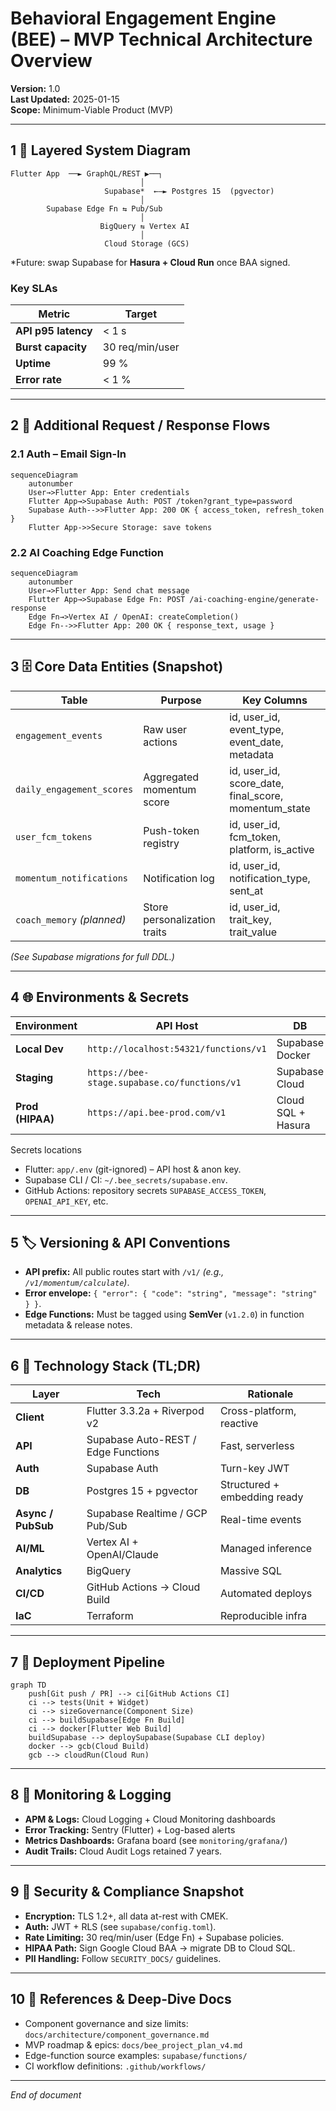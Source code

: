 # Behavioral Engagement Engine (BEE) – MVP Technical Architecture Overview

**Version:** 1.0\
**Last Updated:** 2025-01-15\
**Scope:** Minimum-Viable Product (MVP)

---

## 1 ⃣ Layered System Diagram

```
Flutter App  ──► GraphQL/REST ▶──┐
                             │
                     Supabase*  ←—► Postgres 15  (pgvector)
                             │
        Supabase Edge Fn ⇆ Pub/Sub
                             │
                    BigQuery ⇆ Vertex AI
                             │
                     Cloud Storage (GCS)
```

*Future: swap Supabase for **Hasura + Cloud Run** once BAA signed.

### Key SLAs

| Metric              | Target          |
| ------------------- | --------------- |
| **API p95 latency** | < 1 s           |
| **Burst capacity**  | 30 req/min/user |
| **Uptime**          | 99 %            |
| **Error rate**      | < 1 %           |

---

## 2 🔁 Additional Request / Response Flows

### 2.1 Auth – Email Sign-In

```mermaid
sequenceDiagram
    autonumber
    User→>Flutter App: Enter credentials
    Flutter App→>Supabase Auth: POST /token?grant_type=password
    Supabase Auth-->>Flutter App: 200 OK { access_token, refresh_token }
    Flutter App->>Secure Storage: save tokens
```

### 2.2 AI Coaching Edge Function

```mermaid
sequenceDiagram
    autonumber
    User→>Flutter App: Send chat message
    Flutter App→>Supabase Edge Fn: POST /ai-coaching-engine/generate-response
    Edge Fn→>Vertex AI / OpenAI: createCompletion()
    Edge Fn-->>Flutter App: 200 OK { response_text, usage }
```

---

## 3 🗄️ Core Data Entities (Snapshot)

| Table                      | Purpose                      | Key Columns                                          |
| -------------------------- | ---------------------------- | ---------------------------------------------------- |
| `engagement_events`        | Raw user actions             | id, user_id, event_type, event_date, metadata        |
| `daily_engagement_scores`  | Aggregated momentum score    | id, user_id, score_date, final_score, momentum_state |
| `user_fcm_tokens`          | Push-token registry          | id, user_id, fcm_token, platform, is_active          |
| `momentum_notifications`   | Notification log             | id, user_id, notification_type, sent_at              |
| `coach_memory` _(planned)_ | Store personalization traits | id, user_id, trait_key, trait_value                  |

_(See Supabase migrations for full DDL.)_

---

## 4 🌐 Environments & Secrets

| Environment      | API Host                                     | DB                 | Notes                                        |
| ---------------- | -------------------------------------------- | ------------------ | -------------------------------------------- |
| **Local Dev**    | `http://localhost:54321/functions/v1`        | Supabase Docker    | `.env.local` + `~/.bee_secrets/supabase.env` |
| **Staging**      | `https://bee-stage.supabase.co/functions/v1` | Supabase Cloud     | GitHub-secret tokens                         |
| **Prod (HIPAA)** | `https://api.bee-prod.com/v1`                | Cloud SQL + Hasura | Google Secret Manager                        |

Secrets locations

- Flutter: `app/.env` (git-ignored) – API host & anon key.
- Supabase CLI / CI: `~/.bee_secrets/supabase.env`.
- GitHub Actions: repository secrets `SUPABASE_ACCESS_TOKEN`, `OPENAI_API_KEY`,
  etc.

---

## 5 🏷️ Versioning & API Conventions

- **API prefix:** All public routes start with `/v1/` _(e.g.,
  `/v1/momentum/calculate`)_.
- **Error envelope:** `{ "error": { "code": "string", "message": "string" } }`.
- **Edge Functions:** Must be tagged using **SemVer** (`v1.2.0`) in function
  metadata & release notes.

---

## 6 ⃣ Technology Stack (TL;DR)

| Layer              | Tech                                | Rationale                    |
| ------------------ | ----------------------------------- | ---------------------------- |
| **Client**         | Flutter 3.3.2a + Riverpod v2        | Cross-platform, reactive     |
| **API**            | Supabase Auto-REST / Edge Functions | Fast, serverless             |
| **Auth**           | Supabase Auth                       | Turn-key JWT                 |
| **DB**             | Postgres 15 + pgvector              | Structured + embedding ready |
| **Async / PubSub** | Supabase Realtime / GCP Pub/Sub     | Real-time events             |
| **AI/ML**          | Vertex AI + OpenAI/Claude           | Managed inference            |
| **Analytics**      | BigQuery                            | Massive SQL                  |
| **CI/CD**          | GitHub Actions → Cloud Build        | Automated deploys            |
| **IaC**            | Terraform                           | Reproducible infra           |

---

## 7 ⃣ Deployment Pipeline

```mermaid
graph TD
    push[Git push / PR] --> ci[GitHub Actions CI]
    ci --> tests(Unit + Widget)
    ci --> sizeGovernance(Component Size)
    ci --> buildSupabase[Edge Fn Build]
    ci --> docker[Flutter Web Build]
    buildSupabase --> deploySupabase(Supabase CLI deploy)
    docker --> gcb(Cloud Build)
    gcb --> cloudRun(Cloud Run)
```

---

## 8 ⃣ Monitoring & Logging

- **APM & Logs:** Cloud Logging + Cloud Monitoring dashboards
- **Error Tracking:** Sentry (Flutter) + Log-based alerts
- **Metrics Dashboards:** Grafana board (see `monitoring/grafana/`)
- **Audit Trails:** Cloud Audit Logs retained 7 years.

---

## 9 ⃣ Security & Compliance Snapshot

- **Encryption:** TLS 1.2+, all data at-rest with CMEK.
- **Auth:** JWT + RLS (see `supabase/config.toml`).
- **Rate Limiting:** 30 req/min/user (Edge Fn) + Supabase policies.
- **HIPAA Path:** Sign Google Cloud BAA → migrate DB to Cloud SQL.
- **PII Handling:** Follow `SECURITY_DOCS/` guidelines.

---

## 10 ⃣ References & Deep-Dive Docs

- Component governance and size limits:
  `docs/architecture/component_governance.md`
- MVP roadmap & epics: `docs/bee_project_plan_v4.md`
- Edge-function source examples: `supabase/functions/`
- CI workflow definitions: `.github/workflows/`

---

_End of document_
